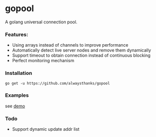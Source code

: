 # gopool
A golang universal connection pool.

### Features:
- Using arrays instead of channels to improve performance
- Automatically detect live server nodes and remove them dynamically
- Support timeout to obtain connection instead of continuous blocking
- Perfect monitoring mechanism

### Installation
```shell
go get -u https://github.com/alwaysthanks/gopool
```

### Examples
see [demo](https://github.com/alwaysthanks/gopool/tree/main/examples/demo)

### Todo
- Support dynamic update addr list